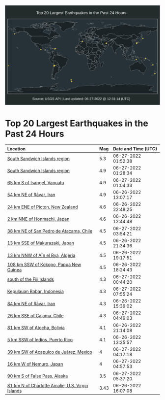 ![Map](./map.png)

# Top 20 Largest Earthquakes in the Past 24 Hours

| Location | Mag | Date and Time (UTC) |
|:---|:---|:---|
| [South Sandwich Islands region](https://earthquake.usgs.gov/earthquakes/eventpage/us7000hkh5) | 5.3 | 06-27-2022 01:52:38 |
| [South Sandwich Islands region](https://earthquake.usgs.gov/earthquakes/eventpage/us7000hkh1) | 4.9 | 06-27-2022 01:28:34 |
| [65 km S of Isangel, Vanuatu](https://earthquake.usgs.gov/earthquakes/eventpage/us7000hkgv) | 4.9 | 06-27-2022 01:04:33 |
| [54 km NE of Rāvar, Iran](https://earthquake.usgs.gov/earthquakes/eventpage/us7000hkdl) | 4.9 | 06-26-2022 13:07:17 |
| [24 km ENE of Picton, New Zealand](https://earthquake.usgs.gov/earthquakes/eventpage/us7000hkg9) | 4.6 | 06-26-2022 22:48:25 |
| [2 km NNE of Honmachi, Japan](https://earthquake.usgs.gov/earthquakes/eventpage/us7000hkdf) | 4.6 | 06-26-2022 12:44:48 |
| [38 km NE of San Pedro de Atacama, Chile](https://earthquake.usgs.gov/earthquakes/eventpage/us7000hkhm) | 4.5 | 06-27-2022 03:54:21 |
| [13 km SSE of Makurazaki, Japan](https://earthquake.usgs.gov/earthquakes/eventpage/us7000hkg0) | 4.5 | 06-26-2022 21:34:36 |
| [13 km NNW of Aïn el Bya, Algeria](https://earthquake.usgs.gov/earthquakes/eventpage/us7000hkfb) | 4.5 | 06-26-2022 19:17:51 |
| [108 km SSW of Kokopo, Papua New Guinea](https://earthquake.usgs.gov/earthquakes/eventpage/us7000hkf6) | 4.5 | 06-26-2022 18:24:43 |
| [south of the Fiji Islands](https://earthquake.usgs.gov/earthquakes/eventpage/us7000hkgp) | 4.3 | 06-27-2022 00:44:20 |
| [Kepulauan Babar, Indonesia](https://earthquake.usgs.gov/earthquakes/eventpage/us7000hkih) | 4.3 | 06-27-2022 07:55:24 |
| [84 km NE of Rāvar, Iran](https://earthquake.usgs.gov/earthquakes/eventpage/us7000hkeg) | 4.3 | 06-26-2022 15:39:02 |
| [26 km SSE of Calama, Chile](https://earthquake.usgs.gov/earthquakes/eventpage/us7000hkhv) | 4.3 | 06-27-2022 04:49:03 |
| [81 km SW of Atocha, Bolivia](https://earthquake.usgs.gov/earthquakes/eventpage/us7000hkfu) | 4.1 | 06-26-2022 21:14:08 |
| [5 km SSW of Indios, Puerto Rico](https://earthquake.usgs.gov/earthquakes/eventpage/pr2022177001) | 4.1 | 06-26-2022 13:25:57 |
| [39 km SW of Acapulco de Juárez, Mexico](https://earthquake.usgs.gov/earthquakes/eventpage/us7000hkht) | 4 | 06-27-2022 04:17:18 |
| [16 km W of Nemuro, Japan](https://earthquake.usgs.gov/earthquakes/eventpage/us7000hkhy) | 4 | 06-27-2022 04:57:53 |
| [90 km S of False Pass, Alaska](https://earthquake.usgs.gov/earthquakes/eventpage/us7000hki2) | 3.5 | 06-27-2022 05:37:20 |
| [81 km N of Charlotte Amalie, U.S. Virgin Islands](https://earthquake.usgs.gov/earthquakes/eventpage/pr71356188) | 3.43 | 06-26-2022 16:07:08 |
